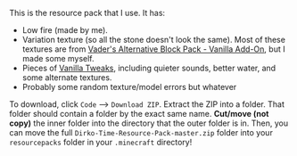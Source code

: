 This is the resource pack that I use. It has:
 - Low fire (made by me).
 - Variation texture (so all the stone doesn't look the same). Most of these textures are from [Vader's Alternative Block Pack - Vanilla Add-On](https://www.curseforge.com/minecraft/texture-packs/vaders-alternative-block-pack-vanilla-add-on), but I made some myself.
 - Pieces of [Vanilla Tweaks](https://vanillatweaks.net/picker/resource-packs/), including quieter sounds, better water, and some alternate textures.
 - Probably some random texture/model errors but whatever

To download, click `Code` --> `Download ZIP`. Extract the ZIP into a folder. That folder should contain a folder by the exact same name. **Cut/move (not copy)** the inner folder into the directory that the outer folder is in. Then, you can move the full `Dirko-Time-Resource-Pack-master.zip` folder into your `resourcepacks` folder in your `.minecraft` directory!
